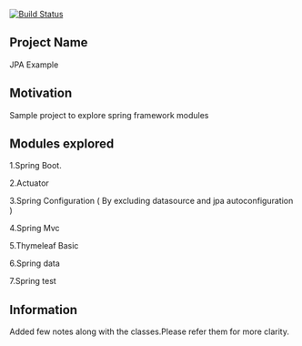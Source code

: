 [![Build Status](https://travis-ci.org/Ethico/jpa-example.png)](https://travis-ci.org/Ethico/jpa-example)

## Project Name
JPA Example

## Motivation
Sample project to explore spring framework modules

## Modules explored


1.Spring Boot.

2.Actuator

3.Spring Configuration ( By excluding datasource and jpa autoconfiguration )

4.Spring Mvc

5.Thymeleaf Basic

6.Spring data

7.Spring test


## Information
Added few notes along with the classes.Please refer them
for more clarity.

